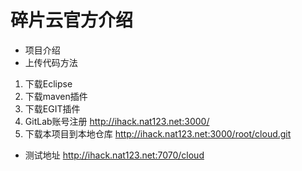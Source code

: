 # 碎片云官方介绍
* 项目介绍
* 上传代码方法
1. 下载Eclipse
2. 下载maven插件
3. 下载EGIT插件
4. GitLab账号注册 <a href="http://ihack.nat123.net:3000/">http://ihack.nat123.net:3000/</a>
5. 下载本项目到本地仓库 <a href="http://ihack.nat123.net:3000/root/cloud.git">http://ihack.nat123.net:3000/root/cloud.git</a>
* 测试地址 <a href="http://ihack.nat123.net:7070/cloud">http://ihack.nat123.net:7070/cloud</a>